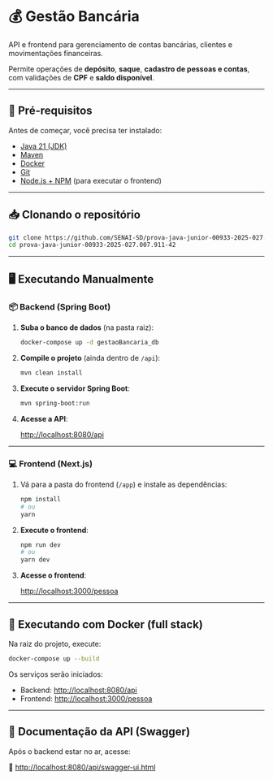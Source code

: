 # 💰 Gestão Bancária

API e frontend para gerenciamento de contas bancárias, clientes e movimentações financeiras.

Permite operações de **depósito**, **saque**, **cadastro de pessoas e contas**, com validações de **CPF** e **saldo disponível**.

---

## 🚀 Pré-requisitos

Antes de começar, você precisa ter instalado:

- [Java 21 (JDK)](https://www.oracle.com/br/java/technologies/downloads/#jdk21-windows)
- [Maven](https://maven.apache.org/download.cgi)
- [Docker](https://www.docker.com/products/docker-desktop)
- [Git](https://git-scm.com/downloads)
- [Node.js + NPM](https://nodejs.org/) (para executar o frontend)

---

## 📥 Clonando o repositório

```bash
git clone https://github.com/SENAI-SD/prova-java-junior-00933-2025-027.007.911-42
cd prova-java-junior-00933-2025-027.007.911-42
```

---

## 🖥️ Executando Manualmente

### 📦 Backend (Spring Boot)

1. **Suba o banco de dados** (na pasta raiz):

   ```bash
   docker-compose up -d gestaoBancaria_db
   ```

2. **Compile o projeto** (ainda dentro de `/api`):

   ```bash
   mvn clean install
   ```

3. **Execute o servidor Spring Boot**:

   ```bash
   mvn spring-boot:run
   ```

4. **Acesse a API**:

   [http://localhost:8080/api](http://localhost:8080/api)

---

### 💻 Frontend (Next.js)

1. Vá para a pasta do frontend (`/app`) e instale as dependências:

   ```bash
   npm install
   # ou
   yarn
   ```

2. **Execute o frontend**:

   ```bash
   npm run dev
   # ou
   yarn dev
   ```

3. **Acesse o frontend**:

   [http://localhost:3000/pessoa](http://localhost:3000/pessoa)

---

## 🐳 Executando com Docker (full stack)

Na raiz do projeto, execute:

```bash
docker-compose up --build
```

Os serviços serão iniciados:

- Backend: [http://localhost:8080/api](http://localhost:8080/api)
- Frontend: [http://localhost:3000/pessoa](http://localhost:3000/pessoa)

---

## 📖 Documentação da API (Swagger)

Após o backend estar no ar, acesse:

📄 [http://localhost:8080/api/swagger-ui.html](http://localhost:8080/api/swagger-ui.html)
